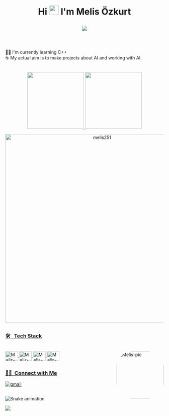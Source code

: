 ### 
<div align="center">
  <h1>
    Hi <img height="30" width="30" src="https://media.giphy.com/media/hvRJCLFzcasrR4ia7z/giphy.gif" width="25px"> I'm Melis Özkurt 
    <p align="center">
      <img src="https://capsule-render.vercel.app/api?type=waving&color=gradient&height=60&section=footer"/>
    </p>
  </h1>
</div>
<br>

👩‍💻 I'm currently learning C++
<br>
☕ My actual aim is to make projects about AI and working with AI.

<div align="center">
  <br>
  <a href="https://github.com/melis251">
  <img height="180em" src="https://github-readme-stats.vercel.app/api?username=melis251&show_icons=true&theme=synthwave&include_all_commits=true&count_private=true"/>
  <img height="180em" src="https://github-readme-stats.vercel.app/api/top-langs/?username=melis251&layout=compact&langs_count=7&theme=synthwave"/>
</div>
 
 <p align="center">
  <img width="600em" align="center" src="https://github-readme-streak-stats.herokuapp.com/?user=melis251&theme=synthwave" alt="melis251" />
</p>
  
  ##
 
 
 ### 🛠 &nbsp;  Tech Stack
<div style="display: inline_block"><br>
  
 <img align="center" alt="Melis-vs" height="30" width="40" src="https://cdn.jsdelivr.net/gh/devicons/devicon/icons/vscode/vscode-original.svg" />
 <img align="center" alt="Melis-vs" height="30" width="40" src="https://cdn.jsdelivr.net/gh/devicons/devicon/icons/python/python-original.svg" />
 <img align="center" alt="Melis-vs" height="30" width="40" src="https://cdn.jsdelivr.net/gh/devicons/devicon/icons/matlab/matlab-original.svg" />
 <img align="center" alt="Melis-vs" height="30" width="40" src="https://cdn.jsdelivr.net/gh/devicons/devicon/icons/cplusplus/cplusplus-original.svg" />
 
 
  <img align="right" alt="Melis-pic" height="150" style="border-radius:50px;" src="https://media.giphy.com/media/CTX0ivSQbI78A/giphy.gif">
</div>
  
  ##
 
 
### 🤝🏻 &nbsp;Connect with Me
<div> 
  <!--<a href="https://www.linkedin.com/in/ay%C5%9Fe-erdan%C4%B1%C5%9Fman-5b1017202/" target="_blank"><img src="https://img.shields.io/badge/-LinkedIn-%230077B5?style=for-the-badge&logo=linkedin&logoColor=white" target="_blank"></a> -->
  
  <a href="mailto:angelmelis.8@gmail.com" target="blank"><img src="https://img.shields.io/badge/Gmail-D14836?style=for-the-badge&logo=gmail&logoColor=white" alt="gmail" /></a>
</div>
  
  ##

  ![Snake animation](https://github.com/melis251/melis251/blob/output/github-contribution-grid-snake.svg)

<a href="https://github.com/melis251">
  <img src="https://shields-io-visitor-counter.herokuapp.com/badge?page=melis251.melis251&style=for-the-badge">
<a>
  
  
